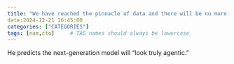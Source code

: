 ```yaml
---
title: "We have reached the pinnacle of data and there will be no more information"
date:2024-12-21 16:45:00
categories: ["CATEGORIES"]
tags: [nam,cto]     # TAG names should always be lowercase
---
```

He predicts the next-generation model will “look truly agentic.”
